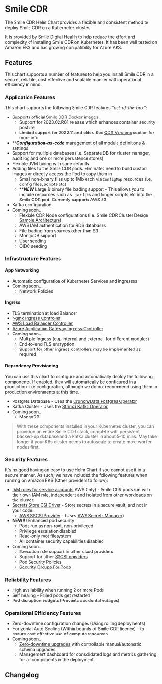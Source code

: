 # Smile CDR

The Smile CDR Helm Chart provides a flexible and consistent method to deploy Smile CDR on a Kubernetes cluster.

It is provided by Smile Digital Health to help reduce the effort and complexity of installing Smile CDR
on Kubernetes. It has been well tested on Amazon EKS and has growing compatibility for Azure
AKS.

## Features
This chart supports a number of features to help you install Smile CDR in a secure, reliable,
cost effective and scalable manner with operational efficiency in mind.

<!-- Included features fall into the following categories:

* [Application Features](#application-features)
    * Features directly related to the Smile CDR product
* [Infrastructure Features](#infrastructure-features)
    * Features related to deploying in Kubernetes
    * Optional automated provisioning of external components
* [Security Features](#security-features)
    * Features to ensure safe handling of data and credentials
* [Reliability Feature](#reliability-features)
    * Fault tolerance & HA features
* [Operational efficiency](#operational-efficiency-features)
    * Features to help you operate effectively -->

### Application Features
This chart supports the following Smile CDR features *"out-of-the-box"*:

* Supports official Smile CDR Docker images
    * Support for 2023.02.R01 release which enhances container security posture
    * Limited support for 2022.11 and older. See [CDR Versions](../../guide/smilecdr/cdrversions.md) section for more info
* *****Configuration-as-code*** management of all module definitions & settings
* Support for multiple databases (i.e. Separate DB for cluster manager, audit log and one or more persistence stores)
* Flexible JVM tuning with sane defaults
* Adding files to the Smile CDR pods. Eliminates need to build custom images or directly access the Pod to copy them in
    * Small non-binary files up to 1Mb each via `ConfigMap` resources (i.e. config files, scripts etc)
    * *****NEW*** Large & binary file loading support - This allows you to include resources such as `.jar` files and longer scripts etc into the Smile CDR pod. Currently supports AWS S3
* Kafka configuration
* Coming soon...
    * Flexible CDR Node configurations (i.e. [Smile CDR Cluster Design Sample Architecture](https://smilecdr.com/docs/clustering/designing_a_cluster.html#sample-architecture))
    * AWS IAM authentication for RDS databases
    * File loading from sources other than S3
    * MongoDB support
    * User seeding
    * OIDC seeding

### Infrastructure Features
#### App Networking

* Automatic configuration of Kubernetes Services and Ingresses
* Coming soon...
    * Network Policies

#### Ingress

* TLS termination at load Balancer
* [Nginx Ingress Controller](https://kubernetes.github.io/ingress-nginx/)
* [AWS Load Balancer Controller](https://docs.aws.amazon.com/eks/latest/userguide/aws-load-balancer-controller.html)
* [Azure Application Gateway Ingress Controller](https://azure.github.io/application-gateway-kubernetes-ingress/)
* Coming soon...
    * Multiple Ingress (e.g. internal and external, for different modules)
    * End-to-end TLS encryption
    * Support for other ingress controllers may be implemented as required

#### Dependency Provisioning
You can use this chart to configure and automatically deploy the following components.
If enabled, they will automatically be configured in a production-like configuration, although we do not
recommend using them in production environments at this time.

* Postgres Database - Uses the [CrunchyData Postgres Operator](https://access.crunchydata.com/documentation/postgres-operator/v5/)
* Kafka Cluster - Uses the [Strimzi Kafka Operator](https://strimzi.io/docs/operators/latest/overview.html)
* Coming soon...
    * MongoDB

> With these components installed in your Kubernetes cluster, you can provision an entire Smile CDR stack,
complete with persistent backed-up database and a Kafka cluster in about 5-10 mins.
May take longer if your K8s cluster needs to autoscale to create more worker nodes first.

### Security Features
It's no good having an easy to use Helm Chart if you cannot use it in a secure manner.
As such, we have included the following features when running on Amazon EKS (Other providers to follow):

* [IAM roles for service accounts](https://docs.aws.amazon.com/eks/latest/userguide/iam-roles-for-service-accounts.html)(AWS Only) -
  Smile CDR pods run with their own IAM role, independent and isolated from other workloads on the cluster.
* [Secrets Store CSI Driver](https://secrets-store-csi-driver.sigs.k8s.io/) - Store secrets in a secure vault, and not in your code.
    * [AWS SSCSI Provider](https://github.com/aws/secrets-store-csi-driver-provider-aws) -
    (Uses [AWS Secrets Manager](https://aws.amazon.com/secrets-manager/))
* **NEW!!!** Enhanced pod security
    * Pods run as non-root, non-privileged
    * Privilege escalation disabled
    * Read-only root filesystem
    * All container security capabilities disabled
* Coming soon...
    * Execution role support in other cloud providers
    * Support for other [SSCSI providers](https://secrets-store-csi-driver.sigs.k8s.io/providers.html)
    * Pod Security Policies
    * [Security Groups For Pods](https://docs.aws.amazon.com/eks/latest/userguide/security-groups-for-pods.html)

### Reliability Features

* High availability when running 2 or more Pods
* Self healing - Failed pods get restarted
* Pod disruption budgets (Prevents accidental outages)

### Operational Efficiency Features

* Zero-downtime configuration changes (Using rolling deployments)
* Horizontal Auto-Scaling (Within bounds of Smile CDR licence) - to ensure cost effective use of compute resources
* Coming soon...
    * [Zero-downtime upgrades](https://smilecdr.com/docs/installation/upgrading.html#upgrading-a-cluster-of-servers-with-zero-downtime) with controllable manual/automatic schema upgrades
    * Management dashboard for consolidated logs and metrics gathering for all components in the deployment

## Changelog
